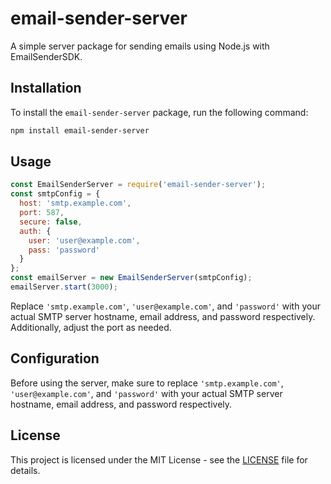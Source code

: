 # email-sender-server

A simple server package for sending emails using Node.js with EmailSenderSDK.

## Installation

To install the `email-sender-server` package, run the following command:

```bash
npm install email-sender-server
```

## Usage

```javascript
const EmailSenderServer = require('email-sender-server');
const smtpConfig = {
  host: 'smtp.example.com',
  port: 587,
  secure: false,
  auth: {
    user: 'user@example.com',
    pass: 'password'
  }
};
const emailServer = new EmailSenderServer(smtpConfig);
emailServer.start(3000);
```

Replace `'smtp.example.com'`, `'user@example.com'`, and `'password'` with your actual SMTP server hostname, email address, and password respectively. Additionally, adjust the port as needed.

## Configuration

Before using the server, make sure to replace `'smtp.example.com'`, `'user@example.com'`, and `'password'` with your actual SMTP server hostname, email address, and password respectively.

## License

This project is licensed under the MIT License - see the [LICENSE](LICENSE) file for details.
